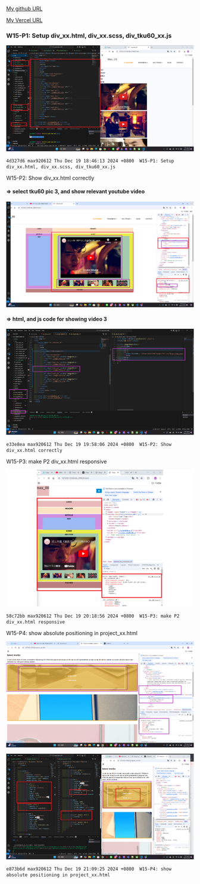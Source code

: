 [My github URL](https://github.com/max920612/1131-sweb-demo-00)

[My Vercel URL](https://1131-sweb-demo-00.vercel.app/)

### W15-P1: Setup div_xx.html, div_xx.scss, div_tku60_xx.js
 
![](w15-p1.png)
 
```
4d327d6 max920612 Thu Dec 19 18:46:13 2024 +0800  W15-P1: Setup div_xx.html, div_xx.scss, div_tku60_xx.js
```

W15-P2: Show div_xx.html correctly
 
#### => select tku60 pic 3, and show relevant youtube video
 
![](w15-p2-1.png)
 
#### => html, and js code for showing video 3
 
![](w15-p2-2.png)
 
```
e33e8ea max920612 Thu Dec 19 19:58:06 2024 +0800  W15-P2: Show div_xx.html correctly
```

W15-P3: make P2 div_xx.html responsive
 
![](w15-p3.png)
 
```
58c72bb max920612 Thu Dec 19 20:18:56 2024 +0800  W15-P3: make P2 div_xx.html responsive
```
W15-P4: show absolute positioning in project_xx.html
 
![](w15-p4-1.png)
 
![](w15-p4-2.png)
 
```
e873b6d max920612 Thu Dec 19 21:09:25 2024 +0800  W15-P4: show absolute positioning in project_xx.html
```